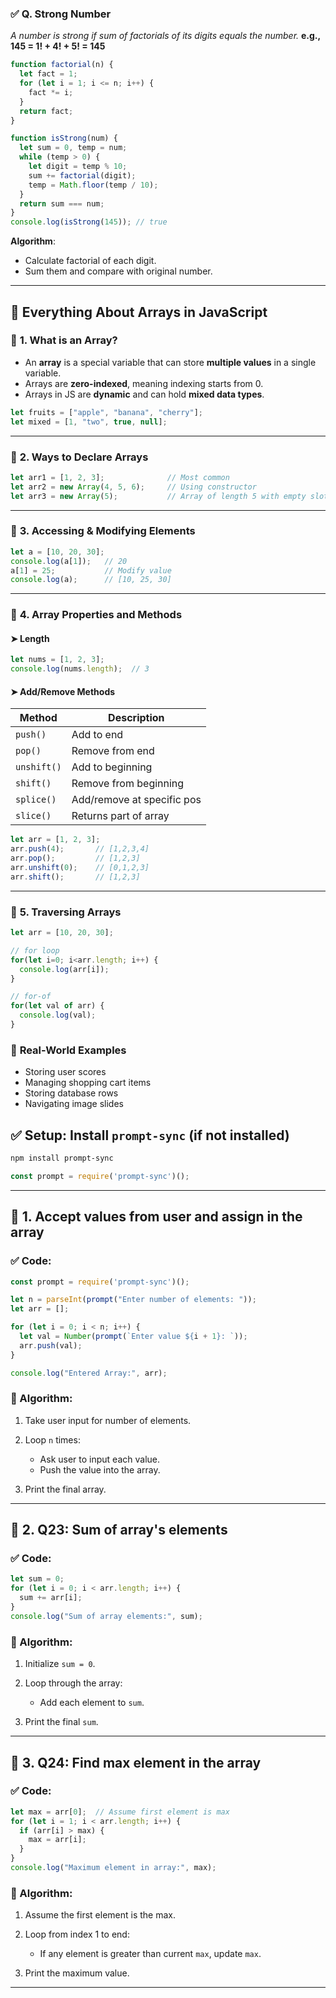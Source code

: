 ### ✅ Q. Strong Number

*A number is strong if sum of factorials of its digits equals the number.*
**e.g., 145 = 1! + 4! + 5! = 145**

```js
function factorial(n) {
  let fact = 1;
  for (let i = 1; i <= n; i++) {
    fact *= i;
  }
  return fact;
}

function isStrong(num) {
  let sum = 0, temp = num;
  while (temp > 0) {
    let digit = temp % 10;
    sum += factorial(digit);
    temp = Math.floor(temp / 10);
  }
  return sum === num;
}
console.log(isStrong(145)); // true
```

**Algorithm**:

* Calculate factorial of each digit.
* Sum them and compare with original number.

---

## 📘 **Everything About Arrays in JavaScript**

### 🔹 **1. What is an Array?**

* An **array** is a special variable that can store **multiple values** in a single variable.
* Arrays are **zero-indexed**, meaning indexing starts from 0.
* Arrays in JS are **dynamic** and can hold **mixed data types**.

```js
let fruits = ["apple", "banana", "cherry"];
let mixed = [1, "two", true, null];
```

---

### 🔹 **2. Ways to Declare Arrays**

```js
let arr1 = [1, 2, 3];              // Most common
let arr2 = new Array(4, 5, 6);     // Using constructor
let arr3 = new Array(5);           // Array of length 5 with empty slots
```

---

### 🔹 **3. Accessing & Modifying Elements**

```js
let a = [10, 20, 30];
console.log(a[1]);   // 20
a[1] = 25;           // Modify value
console.log(a);      // [10, 25, 30]
```

---

### 🔹 **4. Array Properties and Methods**

#### ➤ **Length**

```js
let nums = [1, 2, 3];
console.log(nums.length);  // 3
```

#### ➤ **Add/Remove Methods**

| Method      | Description                |
| ----------- | -------------------------- |
| `push()`    | Add to end                 |
| `pop()`     | Remove from end            |
| `unshift()` | Add to beginning           |
| `shift()`   | Remove from beginning      |
| `splice()`  | Add/remove at specific pos |
| `slice()`   | Returns part of array      |

```js
let arr = [1, 2, 3];
arr.push(4);       // [1,2,3,4]
arr.pop();         // [1,2,3]
arr.unshift(0);    // [0,1,2,3]
arr.shift();       // [1,2,3]
```

---

### 🔹 **5. Traversing Arrays**

```js
let arr = [10, 20, 30];

// for loop
for(let i=0; i<arr.length; i++) {
  console.log(arr[i]);
}

// for-of
for(let val of arr) {
  console.log(val);
}

```
### 🧠 **Real-World Examples**

* Storing user scores
* Managing shopping cart items
* Storing database rows
* Navigating image slides

## ✅ Setup: Install `prompt-sync` (if not installed)

```bash
npm install prompt-sync
```

```js
const prompt = require('prompt-sync')();
```

---

## 🔹 **1. Accept values from user and assign in the array**

### ✅ Code:

```js
const prompt = require('prompt-sync')();

let n = parseInt(prompt("Enter number of elements: "));
let arr = [];

for (let i = 0; i < n; i++) {
  let val = Number(prompt(`Enter value ${i + 1}: `));
  arr.push(val);
}

console.log("Entered Array:", arr);
```

### 📘 Algorithm:

1. Take user input for number of elements.
2. Loop `n` times:

   * Ask user to input each value.
   * Push the value into the array.
3. Print the final array.

---

## 🔹 **2. Q23: Sum of array's elements**

### ✅ Code:

```js
let sum = 0;
for (let i = 0; i < arr.length; i++) {
  sum += arr[i];
}
console.log("Sum of array elements:", sum);
```

### 📘 Algorithm:

1. Initialize `sum = 0`.
2. Loop through the array:

   * Add each element to `sum`.
3. Print the final `sum`.

---

## 🔹 **3. Q24: Find max element in the array**

### ✅ Code:

```js
let max = arr[0];  // Assume first element is max
for (let i = 1; i < arr.length; i++) {
  if (arr[i] > max) {
    max = arr[i];
  }
}
console.log("Maximum element in array:", max);
```

### 📘 Algorithm:

1. Assume the first element is the max.
2. Loop from index 1 to end:

   * If any element is greater than current `max`, update `max`.
3. Print the maximum value.

---

